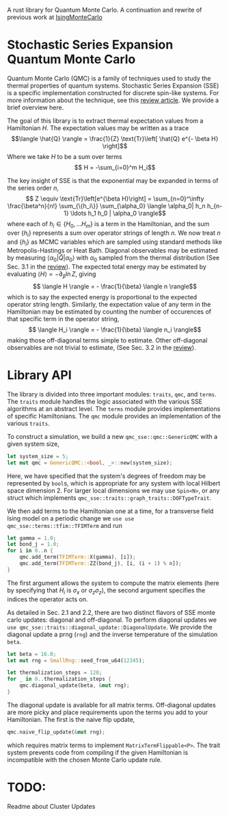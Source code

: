 A rust library for Quantum Monte Carlo.
A continuation and rewrite of previous work at [IsingMonteCarlo](https://github.com/Renmusxd/IsingMonteCarlo)

# Stochastic Series Expansion Quantum Monte Carlo
Quantum Monte Carlo (QMC) is a family of techniques used to study the thermal properties of quantum systems.
Stochastic Series Expansion (SSE) is a specific implementation constructed for discrete spin-like systems.
For more information about the technique, see this [review article](https://arxiv.org/pdf/1909.10591).
We provide a brief overview here.

The goal of this library is to extract thermal expectation values from a Hamiltonian $H$.
The expectation values may be written as a trace 
$$\langle \hat{Q} \rangle = \frac{1}{Z} \text{Tr}\left[ \hat{Q} e^{- \beta H} \right]$$
Where we take $H$ to be a sum over terms
$$ H = -\sum_{i=0}^m H_i$$

The key insight of SSE is that the exponential may be expanded in terms of the series order $n$,
$$ Z \equiv \text{Tr}\left[e^{\beta H}\right] = \sum_{n=0}^\infty \frac{\beta^n}{n!} \sum_{\{h_i\}} \sum_{\alpha_0} \langle \alpha_0| h_n h_{n-1} \ldots h_1 h_0 | \alpha_0 \rangle$$
where each of $h_i \in \{H_0, \ldots H_m\}$ is a term in the Hamiltonian, and the sum over $\{h_i\}$ represents a sum over operator strings of length $n$.
We now treat $n$ and $\{h_i\}$ as MCMC variables which are sampled using standard methods like Metropolis-Hastings or Heat Bath.
Diagonal observables may be estimated by measuring $\langle \alpha_0 \vert \hat{Q} \vert \alpha_0 \rangle$ with $\alpha_0$
sampled from the thermal distribution (See Sec. 3.1 in the [review](https://arxiv.org/pdf/1909.10591)).
The expected total energy may be estimated by evaluating $\langle H \rangle = -\partial_\beta \ln Z$, giving
$$ \langle H \rangle = - \frac{1}{\beta} \langle n \rangle$$
which is to say the expected energy is proportional to the expected operator string length.
Similarly, the expectation value of any term in the Hamiltonian may be estimated by counting the number of occurences of
that specific term in the operator string,
$$ \langle H_i \rangle = - \frac{1}{\beta} \langle n_i \rangle$$
making those off-diagonal terms simple to estimate. Other off-diagonal observables are not trivial to estimate, (See Sec. 3.2 in the [review](https://arxiv.org/pdf/1909.10591)).

# Library API
The library is divided into three important modules: `traits`, `qmc`, and `terms`.
The `traits` module handles the logic associated with the various SSE algorithms at an abstract level.
The `terms` module provides implementations of specific Hamiltonians.
The `qmc` module provides an implementation of the various `traits`.

To construct a simulation, we build a new `qmc_sse::qmc::GenericQMC` with a given system size,
```rust
let system_size = 5;
let mut qmc = GenericQMC::<bool, _>::new(system_size);
```
Here, we have specified that the system's degrees of freedom may be represented by `bool`s, which is appropriate for any system with local Hilbert space dimension 2.
For larger local dimensions we may use `Spin<N>`, or any struct which implements `qmc_sse::traits::graph_traits::DOFTypeTrait`.

We then add terms to the Hamiltonian one at a time, for a transverse field Ising model on a periodic change we `use use qmc_sse::terms::tfim::TFIMTerm` and run
```rust
let gamma = 1.0;
let bond_j = 1.0;
for i in 0..n {
    qmc.add_term(TFIMTerm::X(gamma), [i]);
    qmc.add_term(TFIMTerm::ZZ(bond_j), [i, (i + 1) % n]);
}
```
The first argument allows the system to compute the matrix elements (here by specifying that $H_i$ is $\sigma_x$ or $\sigma_z \sigma_z$),
the second argument specifies the indices the operator acts on.

As detailed in Sec. 2.1 and 2.2, there are two distinct flavors of SSE monte carlo updates: diagonal and off-diagonal.
To perform diagonal updates we `use qmc_sse::traits::diagonal_update::DiagonalUpdate`.
We provide the diagonal update a prng (`rng`) and the inverse temperature of the simulation `beta`.

```rust
let beta = 16.0;
let mut rng = SmallRng::seed_from_u64(12345);

let thermalization_steps = 128;
for _ in 0..thermalization_steps {
    qmc.diagonal_update(beta, &mut rng);
}
```
The diagonal update is available for all matrix terms.
Off-diagonal updates are more picky and place requirements upon the terms you add to your Hamiltonian.
The first is the naive flip update,
```rust
qmc.naive_flip_update(&mut rng);
```
which requires matrix terms to implement `MatrixTermFlippable<P>`. The trait system prevents code from compiling if the
given Hamiltonian is incompatible with the chosen Monte Carlo update rule.

# TODO:
Readme about Cluster Updates